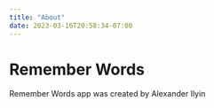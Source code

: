 ```yaml
---
title: "About"
date: 2023-03-16T20:58:34-07:00
---
```


 # Remember Words
Remember Words app was created by Alexander Ilyin